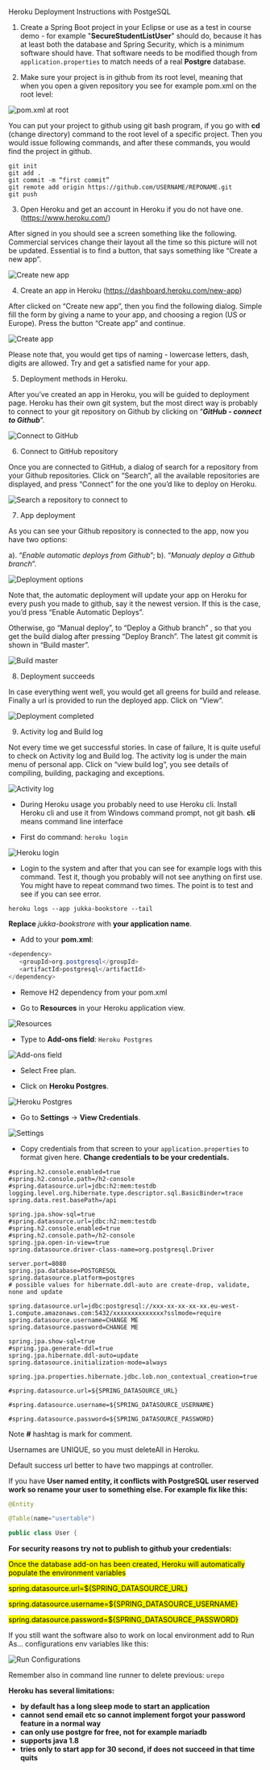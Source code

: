 Heroku Deployment Instructions with PostgeSQL

1.  Create a Spring Boot project in your Eclipse or use as a test in course demo - for example "**SecureStudentListUser**" should do, because it has at least both the database and Spring Security, which is a minimum software should have. That software needs to be modified though from `application.properties` to match needs of a real **Postgre** database.

2.  Make sure your project is in github from its root level, meaning that when you open a given repository you see for example pom.xml on the root level:

![pom.xml at root](../imgs/6heroku_deployment_01.png)

You can put your project to github using git bash program, if you go with **cd** (change directory) command to the root level of a specific project. Then you would issue following commands, and after these commands, you would find the project in github.

```
git init
git add .
git commit -m “first commit”
git remote add origin https://github.com/USERNAME/REPONAME.git
git push
```

3.  Open Heroku and get an account in Heroku if you do not have one.
(https://www.heroku.com/)

After signed in you should see a screen something like the following. Commercial services change their layout all the time so this picture will not be updated. Essential is to find a button, that says something like “Create a new app”.

![Create new app](../imgs/6heroku_deployment_02.png)

4.  Create an app in Heroku (https://dashboard.heroku.com/new-app)

After clicked on “Create new app”, then you find the following dialog. Simple fill the form by giving a name to your app, and choosing a region (US or Europe). Press the button “Create app” and continue.

![Create app](../imgs/6heroku_deployment_03.png)

Please note that, you would get tips of naming - lowercase letters, dash, digits are allowed. Try and get a satisfied name for your app.

5.  Deployment methods in Heroku.

After you’ve created an app in Heroku, you will be guided to deployment page. Heroku has their own git system, but the most direct way is probably to connect to your git repository on Github by clicking on “***GitHub - connect to Github***”.

![Connect to GitHub](../imgs/6heroku_deployment_04.png)

6.  Connect to GitHub repository

Once you are connected to GitHub, a dialog of search for a repository from your Github repositories. Click on “Search”, all the available repositories are displayed, and press “Connect” for the one you’d like to deploy on Heroku.

![Search a repository to connect to](../imgs/6heroku_deployment_05.png)

7.  App deployment

As you can see your Github repository is connected to the app, now you have two options:

a). “*Enable automatic deploys from Github*”; b). “*Manualy deploy a Github branch*”.

![Deployment options](../imgs/6heroku_deployment_06.png)

Note that, the automatic deployment will update your app on Heroku for every push you made to github, say it the newest version. If this is the case, you’d press “Enable Automatic Deploys”.

Otherwise, go “Manual deploy”, to “Deploy a Github branch” , so that you get the build dialog after pressing “Deploy Branch”. The latest git commit is shown in “Build master”.

![Build master](../imgs/6heroku_deployment_07.png)

8.  Deployment succeeds

In case everything went well, you would get all greens for build and release. Finally a url is provided to run the deployed app. Click on “View”.

![Deployment completed](../imgs/6heroku_deployment_08.png)

9.  Activity log and Build log

Not every time we get successful stories. In case of failure, It is quite useful to check on Activity log and Build log. The activity log is under the main menu of personal app. Click on “view build log”, you see details of compiling, building, packaging and exceptions.

![Activity log](../imgs/6heroku_deployment_09.png)

- During Heroku usage you probably need to use Heroku cli. Install Heroku cli and use it from Windows command prompt, not git bash. **cli** means command line interface

- First do command:
`heroku login`

![Heroku login](../imgs/6heroku_deployment_10.png)


- Login to the system and after that you can see for example logs with this command. Test it, though you probably will not see anything on first use. You might have to repeat command two times. The point is to test and see if you can see error.

`heroku logs --app jukka-bookstore --tail`

**Replace** *jukka-bookstrore* with **your application name**.

- Add to your **pom.xml**:

```java
<dependency>
   <groupId>org.postgresql</groupId>
   <artifactId>postgresql</artifactId>
</dependency>
```

- Remove H2 dependency from your pom.xml

- Go to **Resources** in your Heroku application view.

![Resources](../imgs/6heroku_deployment_11.png)

- Type to **Add-ons field**: `Heroku Postgres`

![Add-ons field](../imgs/6heroku_deployment_12.png)

- Select Free plan.

- Click on **Heroku Postgres**.

![Heroku Postgres](../imgs/6heroku_deployment_13.png)

- Go to **Settings** -> **View Credentials**.

![Settings](../imgs/6heroku_deployment_14.png)

- Copy credentials from that screen to your `application.properties` to format given here. **Change credentials to be your credentials.**

```
#spring.h2.console.enabled=true
#spring.h2.console.path=/h2-console
#spring.datasource.url=jdbc:h2:mem:testdb
logging.level.org.hibernate.type.descriptor.sql.BasicBinder=trace
spring.data.rest.basePath=/api

spring.jpa.show-sql=true
#spring.datasource.url=jdbc:h2:mem:testdb
#spring.h2.console.enabled=true
#spring.h2.console.path=/h2-console
spring.jpa.open-in-view=true
spring.datasource.driver-class-name=org.postgresql.Driver

server.port=8080
spring.jpa.database=POSTGRESQL
spring.datasource.platform=postgres
# possible values for hibernate.ddl-auto are create-drop, validate, none and update

spring.datasource.url=jdbc:postgresql://xxx-xx-xx-xx-xx.eu-west-1.compute.amazonaws.com:5432/xxxxxxxxxxxxxx?sslmode=require
spring.datasource.username=CHANGE ME
spring.datasource.password=CHANGE ME

spring.jpa.show-sql=true
#spring.jpa.generate-ddl=true
spring.jpa.hibernate.ddl-auto=update
spring.datasource.initialization-mode=always

spring.jpa.properties.hibernate.jdbc.lob.non_contextual_creation=true
```

`#spring.datasource.url=${SPRING_DATASOURCE_URL}`

`#spring.datasource.username=${SPRING_DATASOURCE_USERNAME}`

`#spring.datasource.password=${SPRING_DATASOURCE_PASSWORD}`

Note **#** hashtag is mark for comment.

Usernames are UNIQUE, so you must deleteAll in Heroku.

Default success url better to have two mappings at controller.

If you have **User named entity, it conflicts with PostgreSQL user reserved work so
rename your user to something else. For example fix like this:**

```java
@Entity

@Table(name="usertable")

public class User {
```

**For security reasons try not to publish to github your credentials:**

<mark>Once the database add-on has been created, Heroku will automatically populate the environment variables</mark>

<mark>spring.datasource.url=${SPRING_DATASOURCE_URL}</mark>

<mark>spring.datasource.username=${SPRING_DATASOURCE_USERNAME}</mark>

<mark>spring.datasource.password=${SPRING_DATASOURCE_PASSWORD}</mark>

If you still want the software also to work on local environment add to Run As…
configurations env variables like this:

![Run Configurations](../imgs/6heroku_deployment_15.png)

Remember also in command line runner to delete previous: `urepo`

**Heroku has several limitations:**

-  **by default has a long sleep mode to start an application**
-  **cannot send email etc so cannot implement forgot your password feature in a normal way**
-  **can only use postgre for free, not for example mariadb**
-  **supports java 1.8**
- **tries only to start app for 30 second, if does not succeed in that time quits**
